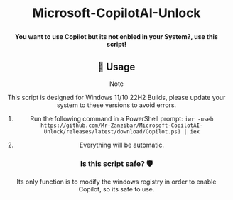 # <p align="center"> Microsoft-CopilotAI-Unlock </p>

<div align="center">

<h4 align="center"> You want to use Copilot but its not enbled in your System?, use this script! </h4>

## 🔧 Usage

> [!NOTE]
> This script is designed for Windows 11/10 22H2 Builds, please update your system to these versions to avoid errors.

1. Run the following command in a PowerShell prompt:
`iwr -useb https://github.com/Mr-Zanzibar/Microsoft-CopilotAI-Unlock/releases/latest/download/Copilot.ps1 | iex`

2. Everything will be automatic.

### Is this script safe? 🛡️

Its only function is to modify the windows registry in order to enable Copilot, so its safe to use.
